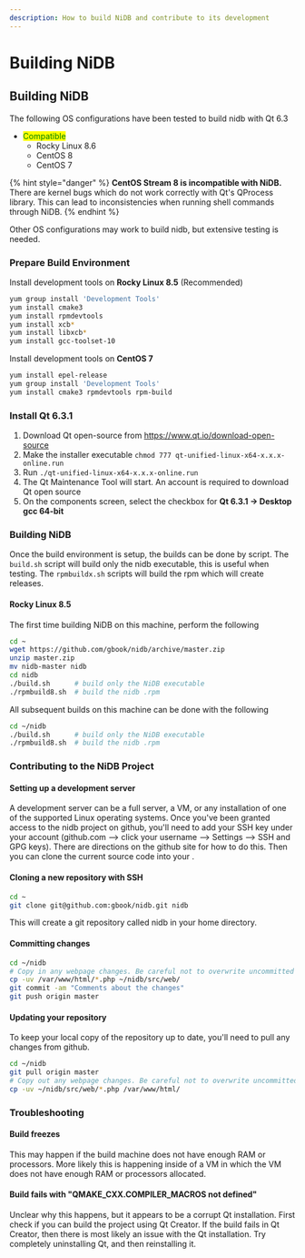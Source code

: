 ```yaml
---
description: How to build NiDB and contribute to its development
---
```


# Building NiDB

## Building NiDB

The following OS configurations have been tested to build nidb with Qt 6.3

* <mark style="color:green;">Compatible</mark>
  * Rocky Linux 8.6
  * CentOS 8
  * CentOS 7

{% hint style="danger" %}
**CentOS Stream 8 is incompatible with NiDB.** There are kernel bugs which do not work correctly with Qt's QProcess library. This can lead to inconsistencies when running shell commands through NiDB.
{% endhint %}

Other OS configurations may work to build nidb, but extensive testing is needed.

### Prepare Build Environment

Install development tools on **Rocky Linux 8.5** (Recommended)

```bash
yum group install 'Development Tools'
yum install cmake3
yum install rpmdevtools
yum install xcb*
yum install libxcb*
yum install gcc-toolset-10
```

Install development tools on **CentOS 7**

```bash
yum install epel-release
yum group install 'Development Tools'
yum install cmake3 rpmdevtools rpm-build
```

### Install Qt 6.3.1

1. Download Qt open-source from https://www.qt.io/download-open-source
2. Make the installer executable `chmod 777 qt-unified-linux-x64-x.x.x-online.run`
3. Run `./qt-unified-linux-x64-x.x.x-online.run`
4. The Qt Maintenance Tool will start. An account is required to download Qt open source
5. On the components screen, select the checkbox for **Qt 6.3.1 → Desktop gcc 64-bit**

### Building NiDB

Once the build environment is setup, the builds can be done by script. The `build.sh` script will build only the nidb executable, this is useful when testing. The `rpmbuildx.sh` scripts will build the rpm which will create releases.

#### Rocky Linux 8.5

The first time building NiDB on this machine, perform the following

```bash
cd ~
wget https://github.com/gbook/nidb/archive/master.zip
unzip master.zip
mv nidb-master nidb
cd nidb
./build.sh      # build only the NiDB executable
./rpmbuild8.sh  # build the nidb .rpm
```

All subsequent builds on this machine can be done with the following

```bash
cd ~/nidb
./build.sh      # build only the NiDB executable
./rpmbuild8.sh  # build the nidb .rpm
```

### Contributing to the NiDB Project

#### Setting up a development server

A development server can be a full server, a VM, or any installation of one of the supported Linux operating systems. Once you've been granted access to the nidb project on github, you'll need to add your SSH key under your account (github.com --> click your username --> Settings --> SSH and GPG keys). There are directions on the github site for how to do this. Then you can clone the current source code into your .

#### Cloning a new repository with SSH

```bash
cd ~
git clone git@github.com:gbook/nidb.git nidb
```

This will create a git repository called nidb in your home directory.

#### Committing changes

```bash
cd ~/nidb
# Copy in any webpage changes. Be careful not to overwrite uncommitted edits
cp -uv /var/www/html/*.php ~/nidb/src/web/
git commit -am "Comments about the changes"
git push origin master
```

#### Updating your repository

To keep your local copy of the repository up to date, you'll need to pull any changes from github.

```bash
cd ~/nidb
git pull origin master
# Copy out any webpage changes. Be careful not to overwrite uncommitted edits
cp -uv ~/nidb/src/web/*.php /var/www/html/
```

### Troubleshooting

#### Build freezes

This may happen if the build machine does not have enough RAM or processors. More likely this is happening inside of a VM in which the VM does not have enough RAM or processors allocated.

#### Build fails with "QMAKE\_CXX.COMPILER\_MACROS not defined"

Unclear why this happens, but it appears to be a corrupt Qt installation. First check if you can build the project using Qt Creator. If the build fails in Qt Creator, then there is most likely an issue with the Qt installation. Try completely uninstalling Qt, and then reinstalling it.
